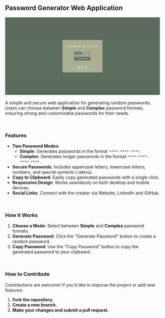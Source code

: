 ## Password Generator Web Application
[![](screenshot.png)](https://soroushesnaashari.github.io/Password-Generator-App/)

A simple and secure web application for generating random passwords. Users can choose between **Simple** and **Complex** password formats, ensuring strong and customizable passwords for their needs.

<br>

### Features

- **Two Password Modes**:
  - **Simple**: Generates passwords in the format `****-****-****`.
  - **Complex**: Generates longer passwords in the format `****-****-****-****`.
- **Secure Passwords**: Includes uppercase letters, lowercase letters, numbers, and special symbols (`!@#$%&`).
- **Copy to Clipboard**: Easily copy generated passwords with a single click.
- **Responsive Design**: Works seamlessly on both desktop and mobile devices.
- **Social Links**: Connect with the creator via Website, LinkedIn and GitHub.

<br>

### How It Works

1. **Choose a Mode**: Select between **Simple** and **Complex** password formats.
2. **Generate Password**: Click the "Generate Password" button to create a random password.
3. **Copy Password**: Use the "Copy Password" button to copy the generated password to your clipboard.

<br>

### How to Contribute
Contributions are welcome! If you'd like to improve the project or add new features:

1. **Fork the repository.**
2. **Create a new branch.**
3. **Make your changes and submit a pull request.**
